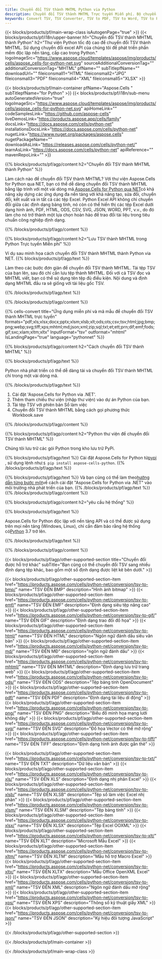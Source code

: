 ```yaml
---
title: Chuyển đổi TSV thành MHTML Python via Python
description: Chuyển đổi TSV thành MHTML Trực tuyến Miễn phí. Bộ chuyển đổi TSV sang MHTML trực tuyến miễn phí. Python TSV đến MHTML. TSV đến MHTML qua Python.
keywords: Convert TSV, TSV Converter, TSV to PDF, TSV to Word, TSV to PPT, TSV to Image
---
```

{{< blocks/products/pf/main-wrap-class isAutogenPage="true" >}}
{{< blocks/products/pf/i18n/upper-banner h1="Chuyển đổi TSV thành MHTML thành Python" h2="Thư viện Python tốc độ cao để chuyển đổi TSV thành MHTML. Sử dụng chuyển đổi excel API của chúng tôi để phát triển phần mềm độc lập nền tảng, cấp cao trong Python." logoImageSrc="https://www.aspose.cloud/templates/aspose/img/products/cells/aspose_cells-for-python-net.svg" sourceAdditionalConversionTag="" additionalConversionTag="MHTML" pfName="" subTitlepfName="" downloadUrl="" fileiconsmall1="HTML" fileiconsmall2="JPG" fileiconsmall3="PDF" fileiconsmall4="XML" fileiconsmall5="XLSX" >}}

{{< blocks/products/pf/main-container pfName="Aspose.Cells " subTitlepfName="for Python" >}}
{{< blocks/products/pf/i18n/sub-menu autoGeneratedVersion="true" logoImageSrc="https://www.aspose.cloud/templates/aspose/img/products/cells/aspose_cells-for-python-net.svg" apiHomeLink="" codeSamplesLink="https://github.com/aspose-cells" liveDemosLink="https://products.aspose.app/cells/family" docsLink="https://docs.aspose.com/cells/python-net" installationsDocsLink="https://docs.aspose.com/cells/python-net" nugetLink="https://www.nuget.org/packages/aspose.cells" nugetPackageName="" downloadAsLink="https://releases.aspose.com/cells/python-net/" learnAsLink="https://docs.aspose.com/cells/python-net" apiReference="" mavenRepoLink="" >}}


{{% blocks/products/pf/agp/content h2="Chuyển đổi TSV thành MHTML thành Python" %}}

 Làm cách nào để chuyển đổi TSV thành MHTML? Với thư viện Aspose.Cells for Python qua NET, bạn có thể dễ dàng chuyển đổi TSV thành MHTML bằng lập trình với một vài dòng mã.[Aspose.Cells for Python qua NET](https://pypi.org/project/aspose-cells-python/)có khả năng xây dựng các ứng dụng đa nền tảng với khả năng tạo, sửa đổi, chuyển đổi, kết xuất và in tất cả các tệp Excel. Python Excel API không chỉ chuyển đổi giữa các định dạng bảng tính, nó còn có thể hiển thị các tệp Excel dưới dạng hình ảnh, PDF, HTML, ODS, CSV, SVG, JSON, WORD, PPT, v.v., do đó làm cho nó trở thành một lựa chọn hoàn hảo để trao đổi tài liệu trong tiêu chuẩn công nghiệp định dạng.

{{% /blocks/products/pf/agp/content %}}


{{% blocks/products/pf/agp/content h2="Lưu TSV thành MHTML trong Python Trực tuyến Miễn phí" %}}

Ví dụ sau minh họa cách chuyển đổi TSV thành MHTML thành Python via NET.
{{% blocks/products/pf/agp/text %}}

Làm theo các bước đơn giản để chuyển đổi TSV thành MHTML. Tải tệp TSV của bạn lên, sau đó chỉ cần lưu tệp thành MHTML. Đối với cả TSV đọc và MHTML viết, bạn có thể sử dụng tên tệp đủ điều kiện. Nội dung và định dạng MHTML đầu ra sẽ giống với tài liệu gốc TSV.

{{% /blocks/products/pf/agp/text %}}

{{% /blocks/products/pf/agp/content %}}

{{% cells-convert title="Ứng dụng miễn phí và mã mẫu để chuyển đổi TSV thành MHTML trực tuyến" formats="pdf;xls;xlsx;docx;pptx;xlsm;xlsb;xlt;ods;ots;csv;tsv;html;jpg;bmp;png;webp;svg;tiff;xps;mhtml;md;json;xml;zip;sql;txt;et;ett;prn;dif;emf;fods;gif;sxc;xlam;xltm;xltx" InputFormat="tsv" outformat="mhtml" IsLandingPage="true" language="pythonnet" %}}

{{% blocks/products/pf/agp/content h2="Cách chuyển đổi TSV thành MHTML" %}}

{{% blocks/products/pf/agp/text %}}

 Python nhà phát triển có thể dễ dàng tải và chuyển đổi TSV thành MHTML chỉ trong một vài dòng mã.

{{% /blocks/products/pf/agp/text %}}

1.  Cài đặt 'Aspose.Cells for Python via .NET'.
1.  Thêm tham chiếu thư viện (nhập thư viện) vào dự án Python của bạn.
1.  Tải tệp TSV với phiên bản Sổ làm việc
1.  Chuyển đổi TSV thành MHTML bằng cách gọi phương thức Workbook.save

{{% /blocks/products/pf/agp/content %}}


{{% blocks/products/pf/agp/content h2="Python thư viện để chuyển đổi TSV thành MHTML" %}}

Chúng tôi lưu trữ các gói Python trong kho lưu trữ PyPi.

{{% blocks/products/pf/agp/text %}}
Cài đặt Aspose.Cells for Python từ<a href="https://pypi.org/project/aspose-cells-python/">pypi</a> , sử dụng lệnh như:<code>$ pip install aspose-cells-python</code>.
{{% /blocks/products/pf/agp/text %}}

{{% blocks/products/pf/agp/text %}}
 Và bạn cũng có thể làm theo[hướng dẫn từng bước một](https://docs.aspose.com/cells/python-net/getting-started/)về cách cài đặt "Aspose.Cells for Python via .NET" vào môi trường nhà phát triển của bạn.
{{% /blocks/products/pf/agp/text %}}
{{% /blocks/products/pf/agp/content %}}

{{% blocks/products/pf/agp/content h2="yêu cầu hệ thống" %}}

{{% blocks/products/pf/agp/text %}}

Aspose.Cells for Python độc lập với nền tảng API và có thể được sử dụng trên mọi nền tảng (Windows, Linux), chỉ cần đảm bảo rằng hệ thống có[Python](https://www.python.org/downloads/) 3.7 trở lên.
 
{{% /blocks/products/pf/agp/text %}}

{{% /blocks/products/pf/agp/content %}}



{{< blocks/products/pf/agp/other-supported-section title="Chuyển đổi được hỗ trợ khác" subTitle="Bạn cũng có thể chuyển đổi TSV sang nhiều định dạng tệp khác, bao gồm một số định dạng được liệt kê bên dưới." >}}

{{< blocks/products/pf/agp/other-supported-section-item href="https://products.aspose.com/cells/python-net/conversion/tsv-to-bmp/" name="TSV ĐẾN BMP" description="Hình ảnh bitmap" >}}
{{< blocks/products/pf/agp/other-supported-section-item href="https://products.aspose.com/cells/python-net/conversion/tsv-to-emf/" name="TSV ĐẾN EMF" description="Định dạng siêu tệp nâng cao" >}}
{{< blocks/products/pf/agp/other-supported-section-item href="https://products.aspose.com/cells/python-net/conversion/tsv-to-gif/" name="TSV ĐẾN GIF" description="Định dạng trao đổi đồ họa" >}}
{{< blocks/products/pf/agp/other-supported-section-item href="https://products.aspose.com/cells/python-net/conversion/tsv-to-html/" name="TSV ĐẾN HTML" description="Ngôn ngữ đánh dấu siêu văn bản" >}}
{{< blocks/products/pf/agp/other-supported-section-item href="https://products.aspose.com/cells/python-net/conversion/tsv-to-md/" name="TSV ĐẾN MĐ" description="ngôn ngữ đánh dấu" >}}
{{< blocks/products/pf/agp/other-supported-section-item href="https://products.aspose.com/cells/python-net/conversion/tsv-to-mhtml/" name="TSV ĐẾN MHTML" description="Định dạng lưu trữ trang web" >}}
{{< blocks/products/pf/agp/other-supported-section-item href="https://products.aspose.com/cells/python-net/conversion/tsv-to-ods/" name="TSV ĐẾN ODS" description="Tệp bảng tính OpenDocument" >}}
{{< blocks/products/pf/agp/other-supported-section-item href="https://products.aspose.com/cells/python-net/conversion/tsv-to-pdf/" name="TSV ĐẾN PDF" description="Định dạng tài liệu di động" >}}
{{< blocks/products/pf/agp/other-supported-section-item href="https://products.aspose.com/cells/python-net/conversion/tsv-to-png/" name="TSV ĐẾN PNG" description="Biểu đồ minh họa mạng lưới không dây" >}}
{{< blocks/products/pf/agp/other-supported-section-item href="https://products.aspose.com/cells/python-net/conversion/tsv-to-svg/" name="TSV ĐẾN SVG" description="Đồ họa Vector có thể mở rộng" >}}
{{< blocks/products/pf/agp/other-supported-section-item href="https://products.aspose.com/cells/python-net/conversion/tsv-to-tiff/" name="TSV ĐẾN TIFF" description="Định dạng hình ảnh được gắn thẻ" >}}

{{< blocks/products/pf/agp/other-supported-section-item href="https://products.aspose.com/cells/python-net/conversion/tsv-to-txt/" name="TSV ĐẾN TXT" description="Dữ liệu văn bản" >}}
{{< blocks/products/pf/agp/other-supported-section-item href="https://products.aspose.com/cells/python-net/conversion/tsv-to-xls/" name="TSV ĐẾN XLS" description="Định dạng nhị phân Excel" >}}
{{< blocks/products/pf/agp/other-supported-section-item href="https://products.aspose.com/cells/python-net/conversion/tsv-to-xlsb/" name="TSV ĐẾN XLSB" description="Tệp sổ làm việc Excel nhị phân" >}}
{{< blocks/products/pf/agp/other-supported-section-item href="https://products.aspose.com/cells/python-net/conversion/tsv-to-xlsm/" name="TSV ĐẾN XLSM" description="Tệp bảng tính" >}}
{{< blocks/products/pf/agp/other-supported-section-item href="https://products.aspose.com/cells/python-net/conversion/tsv-to-xlsx/" name="TSV ĐẾN XLSX" description="Tệp Excel OOXML" >}}
{{< blocks/products/pf/agp/other-supported-section-item href="https://products.aspose.com/cells/python-net/conversion/tsv-to-xlt/" name="TSV ĐẾN XLT" description="Microsoft Mẫu Excel" >}}
{{< blocks/products/pf/agp/other-supported-section-item href="https://products.aspose.com/cells/python-net/conversion/tsv-to-xltm/" name="TSV ĐẾN XLTM" description="Mẫu hỗ trợ Macro Excel" >}}
{{< blocks/products/pf/agp/other-supported-section-item href="https://products.aspose.com/cells/python-net/conversion/tsv-to-xltx/" name="TSV ĐẾN XLTX" description="Mẫu Office OpenXML Excel" >}}
{{< blocks/products/pf/agp/other-supported-section-item href="https://products.aspose.com/cells/python-net/conversion/tsv-to-xml/" name="TSV ĐẾN XML" description="Ngôn ngữ đánh dấu mở rộng" >}}
{{< blocks/products/pf/agp/other-supported-section-item href="https://products.aspose.com/cells/python-net/conversion/tsv-to-xps/" name="TSV ĐẾN XPS" description="Thông số kỹ thuật giấy XML" >}}
{{< blocks/products/pf/agp/other-supported-section-item href="https://products.aspose.com/cells/python-net/conversion/tsv-to-json/" name="TSV ĐẾN JSON" description="Ký hiệu đối tượng JavaScript" >}}

{{< /blocks/products/pf/agp/other-supported-section >}}

{{< /blocks/products/pf/main-container >}}
    
{{< /blocks/products/pf/main-wrap-class >}}
